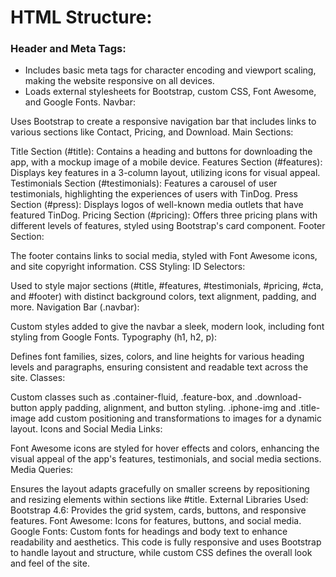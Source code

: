 # HTML Structure:

### Header and Meta Tags:
* Includes basic meta tags for character encoding and viewport scaling, making the website responsive on all devices.
* Loads external stylesheets for Bootstrap, custom CSS, Font Awesome, and Google Fonts.
Navbar:

Uses Bootstrap to create a responsive navigation bar that includes links to various sections like Contact, Pricing, and Download.
Main Sections:

Title Section (#title): Contains a heading and buttons for downloading the app, with a mockup image of a mobile device.
Features Section (#features): Displays key features in a 3-column layout, utilizing icons for visual appeal.
Testimonials Section (#testimonials): Features a carousel of user testimonials, highlighting the experiences of users with TinDog.
Press Section (#press): Displays logos of well-known media outlets that have featured TinDog.
Pricing Section (#pricing): Offers three pricing plans with different levels of features, styled using Bootstrap's card component.
Footer Section:

The footer contains links to social media, styled with Font Awesome icons, and site copyright information.
CSS Styling:
ID Selectors:

Used to style major sections (#title, #features, #testimonials, #pricing, #cta, and #footer) with distinct background colors, text alignment, padding, and more.
Navigation Bar (.navbar):

Custom styles added to give the navbar a sleek, modern look, including font styling from Google Fonts.
Typography (h1, h2, p):

Defines font families, sizes, colors, and line heights for various heading levels and paragraphs, ensuring consistent and readable text across the site.
Classes:

Custom classes such as .container-fluid, .feature-box, and .download-button apply padding, alignment, and button styling.
.iphone-img and .title-image add custom positioning and transformations to images for a dynamic layout.
Icons and Social Media Links:

Font Awesome icons are styled for hover effects and colors, enhancing the visual appeal of the app's features, testimonials, and social media sections.
Media Queries:

Ensures the layout adapts gracefully on smaller screens by repositioning and resizing elements within sections like #title.
External Libraries Used:
Bootstrap 4.6: Provides the grid system, cards, buttons, and responsive features.
Font Awesome: Icons for features, buttons, and social media.
Google Fonts: Custom fonts for headings and body text to enhance readability and aesthetics.
This code is fully responsive and uses Bootstrap to handle layout and structure, while custom CSS defines the overall look and feel of the site.
